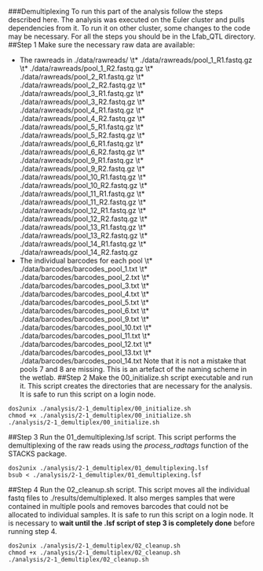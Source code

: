 ###Demultiplexing
To run this part of the analysis follow the steps described here. The analysis was executed on the Euler cluster and pulls dependencies from it. To run it on other cluster, some changes to the code may be necessary. For all the steps you should be in the Lfab_QTL directory.
##Step 1
Make sure the necessary raw data are available:
* The rawreads in ./data/rawreads/
\t* ./data/rawreads/pool_1_R1.fastq.gz
\t* ./data/rawreads/pool_1_R2.fastq.gz
\t* ./data/rawreads/pool_2_R1.fastq.gz
\t* ./data/rawreads/pool_2_R2.fastq.gz
\t* ./data/rawreads/pool_3_R1.fastq.gz
\t* ./data/rawreads/pool_3_R2.fastq.gz
\t* ./data/rawreads/pool_4_R1.fastq.gz
\t* ./data/rawreads/pool_4_R2.fastq.gz
\t* ./data/rawreads/pool_5_R1.fastq.gz
\t* ./data/rawreads/pool_5_R2.fastq.gz
\t* ./data/rawreads/pool_6_R1.fastq.gz
\t* ./data/rawreads/pool_6_R2.fastq.gz
\t* ./data/rawreads/pool_9_R1.fastq.gz
\t* ./data/rawreads/pool_9_R2.fastq.gz
\t* ./data/rawreads/pool_10_R1.fastq.gz
\t* ./data/rawreads/pool_10_R2.fastq.gz
\t* ./data/rawreads/pool_11_R1.fastq.gz
\t* ./data/rawreads/pool_11_R2.fastq.gz
\t* ./data/rawreads/pool_12_R1.fastq.gz
\t* ./data/rawreads/pool_12_R2.fastq.gz
\t* ./data/rawreads/pool_13_R1.fastq.gz
\t* ./data/rawreads/pool_13_R2.fastq.gz
\t* ./data/rawreads/pool_14_R1.fastq.gz
\t* ./data/rawreads/pool_14_R2.fastq.gz
* The individual barcodes for each pool
\t* ./data/barcodes/barcodes_pool_1.txt
\t* ./data/barcodes/barcodes_pool_2.txt
\t* ./data/barcodes/barcodes_pool_3.txt
\t* ./data/barcodes/barcodes_pool_4.txt
\t* ./data/barcodes/barcodes_pool_5.txt
\t* ./data/barcodes/barcodes_pool_6.txt
\t* ./data/barcodes/barcodes_pool_9.txt
\t* ./data/barcodes/barcodes_pool_10.txt
\t* ./data/barcodes/barcodes_pool_11.txt
\t* ./data/barcodes/barcodes_pool_12.txt
\t* ./data/barcodes/barcodes_pool_13.txt
\t* ./data/barcodes/barcodes_pool_14.txt
Note that it is not a mistake that pools 7 and 8 are missing. This is an artefact of the naming scheme in the wetlab.
##Step 2
Make the 00_initialize.sh script executable and run it. This script creates the directories that are necessary for the analysis. It is safe to run this script on a login node.
```
dos2unix ./analysis/2-1_demultiplex/00_initialize.sh
chmod +x ./analysis/2-1_demultiplex/00_initialize.sh
./analysis/2-1_demultiplex/00_initialize.sh
```
##Step 3
Run the 01_demultiplexing.lsf script. This script performs the demultiplexing of the raw reads using the *process_radtags* function of the STACKS package.
```
dos2unix ./analysis/2-1_demultiplex/01_demultiplexing.lsf
bsub < ./analysis/2-1_demultiplex/01_demultiplexing.lsf
```
##Step 4
Run the 02_cleanup.sh script. This script moves all the individual fastq files to ./results/demultiplexed. It also merges samples that were contained in multiple pools and removes barcodes that could not be allocated to individual samples. It is safe to run this script on a login node. It is necessary to **wait until the .lsf script of step 3 is completely done** before running step 4.
```
dos2unix ./analysis/2-1_demultiplex/02_cleanup.sh
chmod +x ./analysis/2-1_demultiplex/02_cleanup.sh
./analysis/2-1_demultiplex/02_cleanup.sh
```
